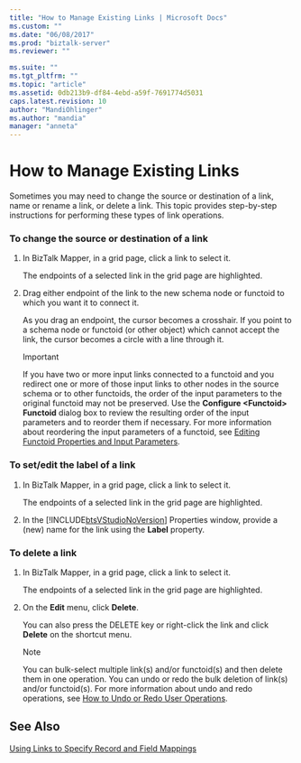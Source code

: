 ```yaml
---
title: "How to Manage Existing Links | Microsoft Docs"
ms.custom: ""
ms.date: "06/08/2017"
ms.prod: "biztalk-server"
ms.reviewer: ""

ms.suite: ""
ms.tgt_pltfrm: ""
ms.topic: "article"
ms.assetid: 0db213b9-df84-4ebd-a59f-7691774d5031
caps.latest.revision: 10
author: "MandiOhlinger"
ms.author: "mandia"
manager: "anneta"
---
```

# How to Manage Existing Links
Sometimes you may need to change the source or destination of a link, name or rename a link, or delete a link. This topic provides step-by-step instructions for performing these types of link operations.  
  
### To change the source or destination of a link  
  
1.  In BizTalk Mapper, in a grid page, click a link to select it.  
  
     The endpoints of a selected link in the grid page are highlighted.  
  
2.  Drag either endpoint of the link to the new schema node or functoid to which you want it to connect it.  
  
     As you drag an endpoint, the cursor becomes a crosshair. If you point to a schema node or functoid (or other object) which cannot accept the link, the cursor becomes a circle with a line through it.  
  
    > [!IMPORTANT]
    >  If you have two or more input links connected to a functoid and you redirect one or more of those input links to other nodes in the source schema or to other functoids, the order of the input parameters to the original functoid may not be preserved. Use the **Configure \<Functoid\> Functoid** dialog box to review the resulting order of the input parameters and to reorder them if necessary. For more information about reordering the input parameters of a functoid, see [Editing Functoid Properties and Input Parameters](../core/editing-functoid-properties-and-input-parameters.md).  
  
### To set/edit the label of a link  
  
1. In BizTalk Mapper, in a grid page, click a link to select it.  
  
    The endpoints of a selected link in the grid page are highlighted.  
  
2. In the [!INCLUDE[btsVStudioNoVersion](../includes/btsvstudionoversion-md.md)] Properties window, provide a (new) name for the link using the **Label** property.  
  
### To delete a link  
  
1.  In BizTalk Mapper, in a grid page, click a link to select it.  
  
     The endpoints of a selected link in the grid page are highlighted.  
  
2.  On the **Edit** menu, click **Delete**.  
  
     You can also press the DELETE key or right-click the link and click **Delete** on the shortcut menu.  
  
    > [!NOTE]
    >  You can bulk-select multiple link(s) and/or functoid(s) and then delete them in one operation. You can undo or redo the bulk deletion of link(s) and/or functoid(s). For more information about undo and redo operations, see [How to Undo or Redo User Operations](../core/how-to-undo-or-redo-user-operations.md).  
  
## See Also  
 [Using Links to Specify Record and Field Mappings](../core/using-links-to-specify-record-and-field-mappings.md)
